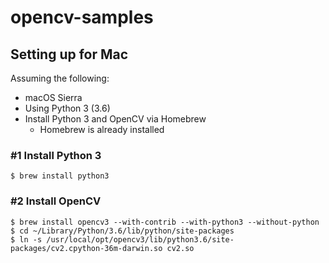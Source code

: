 # opencv-samples

## Setting up for Mac

Assuming the following:

* macOS Sierra
* Using Python 3 (3.6)
* Install Python 3 and OpenCV via Homebrew
    * Homebrew is already installed

### #1 Install Python 3

```console
$ brew install python3
```

### #2 Install OpenCV

```console
$ brew install opencv3 --with-contrib --with-python3 --without-python
$ cd ~/Library/Python/3.6/lib/python/site-packages
$ ln -s /usr/local/opt/opencv3/lib/python3.6/site-packages/cv2.cpython-36m-darwin.so cv2.so
```
